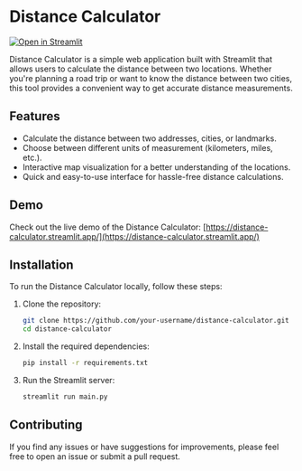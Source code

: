 # Distance Calculator

[![Open in Streamlit](https://static.streamlit.io/badges/streamlit_badge_black_white.svg)](https://distance-calculator.streamlit.app/)

Distance Calculator is a simple web application built with Streamlit that allows users to calculate the distance between two locations. Whether you're planning a road trip or want to know the distance between two cities, this tool provides a convenient way to get accurate distance measurements.

## Features

- Calculate the distance between two addresses, cities, or landmarks.
- Choose between different units of measurement (kilometers, miles, etc.).
- Interactive map visualization for a better understanding of the locations.
- Quick and easy-to-use interface for hassle-free distance calculations.

## Demo

Check out the live demo of the Distance Calculator: [https://distance-calculator.streamlit.app/](https://distance-calculator.streamlit.app/)

## Installation

To run the Distance Calculator locally, follow these steps:

1. Clone the repository:

   ```bash
   git clone https://github.com/your-username/distance-calculator.git
   cd distance-calculator
   
2. Install the required dependencies:

   ```bash
   pip install -r requirements.txt

3. Run the Streamlit server:

   ```bash
   streamlit run main.py

## Contributing
If you find any issues or have suggestions for improvements, please feel free to open an issue or submit a pull request.


